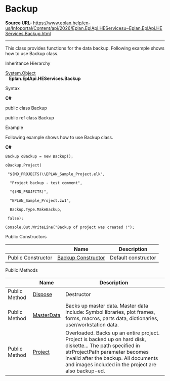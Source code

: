 # Backup

**Source URL:** https://www.eplan.help/en-us/Infoportal/Content/api/2026/Eplan.EplApi.HEServicesu~Eplan.EplApi.HEServices.Backup.html

---

This class provides functions for the data backup. Following example shows how to use Backup class.

Inheritance Hierarchy

[System.Object](#)  
   **Eplan.EplApi.HEServices.Backup**

Syntax

**C#**



public class Backup

public ref class Backup


Example

Following example shows how to use Backup class.

**C#**

```
Backup oBackup = new Backup();

oBackup.Project(

 "$(MD_PROJECTS)\\EPLAN_Sample_Project.elk",

  "Project backup - test comment",

  "$(MD_PROJECTS)",

  "EPLAN_Sample_Project.zw1",

  Backup.Type.MakeBackup,

 false);

Console.Out.WriteLine("Backup of project was created !");

```

Public Constructors

|  | Name | Description |
| --- | --- | --- |
| Public Constructor | [Backup Constructor](Eplan.EplApi.HEServicesu~Eplan.EplApi.HEServices.Backup~_ctor.html) | Default constructor |



Public Methods

|  | Name | Description |
| --- | --- | --- |
| Public Method | [Dispose](Eplan.EplApi.HEServicesu~Eplan.EplApi.HEServices.Backup~Dispose().html) | Destructor |
| Public Method | [MasterData](topic1304.html) | Backs up master data. Master data include: Symbol libraries, plot frames, forms, macros, parts data, dictionaries, user/workstation data. |
| Public Method | [Project](Eplan.EplApi.HEServicesu~Eplan.EplApi.HEServices.Backup~Project.html) | Overloaded. Backs up an entire project. Project is backed up on hard disk, diskette... The path specified in strProjectPath parameter becomes invalid after the backup. All documents and images included in the project are also backup-ed. |


